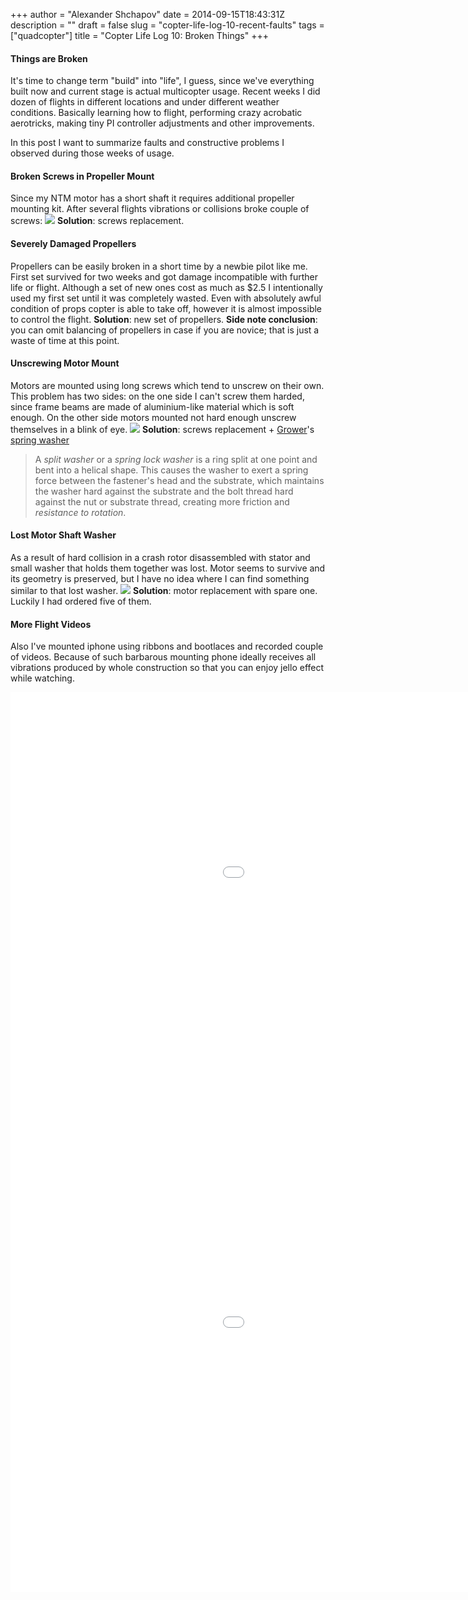 +++
author = "Alexander Shchapov"
date = 2014-09-15T18:43:31Z
description = ""
draft = false
slug = "copter-life-log-10-recent-faults"
tags = ["quadcopter"]
title = "Copter Life Log 10: Broken Things"
+++

#### Things are Broken

It's time to change term "build" into "life", I guess, since we've everything built now and current stage is actual multicopter usage. Recent weeks I did dozen of flights in different locations and under different weather conditions. Basically learning how to flight, performing crazy acrobatic aerotricks, making tiny PI controller adjustments and other improvements.

In this post I want to summarize faults and constructive problems I observed during those weeks of usage.

#### Broken Screws in Propeller Mount

Since my NTM motor has a short shaft it requires additional propeller mounting kit. After several flights vibrations or collisions broke couple of screws:
![](/img/2014/Sep/2014-09-09-22-28-29-1.jpg)
**Solution**: screws replacement.

#### Severely Damaged Propellers

Propellers can be easily broken in a short time by a newbie pilot like me. First set survived for two weeks and got damage incompatible with further life or flight. Although a set of new ones cost as much as $2.5 I intentionally used my first set until it was completely wasted. Even with absolutely awful condition of props copter is able to take off, however it is almost impossible to control the flight.
**Solution**: new set of propellers.
**Side note conclusion**: you can omit balancing of propellers in case if you are novice; that is just a waste of time at this point.

#### Unscrewing Motor Mount

Motors are mounted using long screws which tend to unscrew on their own. This problem has two sides: on the one side I can't screw them harded, since frame beams are made of aluminium-like material which is soft enough. On the other side motors mounted not hard enough unscrew themselves in a blink of eye.
![](/img/2014/Sep/2014-09-15-21-10-35.jpg)
**Solution**: screws replacement + [Grower](<https://en.wikisource.org/wiki/Grover,_John_William_(DNB01)>)'s [spring washer](https://www.google.com/search?q=spring+washer&es_sm=93&source=lnms&tbm=isch&sa=X&ei=cAMXVKv9J-HqyQOshoG4Bw&ved=0CAgQ_AUoAQ&biw=1906&bih=952)

> A _split washer_ or a _spring lock washer_ is a ring split at one point and bent into a helical shape. This causes the washer to exert a spring force between the fastener's head and the substrate, which maintains the washer hard against the substrate and the bolt thread hard against the nut or substrate thread, creating more friction and _resistance to rotation_.

#### Lost Motor Shaft Washer

As a result of hard collision in a crash rotor disassembled with stator and small washer that holds them together was lost. Motor seems to survive and its geometry is preserved, but I have no idea where I can find something similar to that lost washer.
![](/img/2014/Sep/2014-09-15-21-27-48.jpg)
**Solution**: motor replacement with spare one. Luckily I had ordered five of them.

#### More Flight Videos

Also I've mounted iphone using ribbons and bootlaces and recorded couple of videos. Because of such barbarous mounting phone ideally receives all vibrations produced by whole construction so that you can enjoy jello effect while watching.

<iframe width="1280" height="720" src="//www.youtube.com/embed/E38ZUwPigk0?rel=0" frameborder="0" allowfullscreen></iframe>

<iframe width="1280" height="720" src="//www.youtube.com/embed/Mms4iluLYCo?rel=0" frameborder="0" allowfullscreen></iframe>
